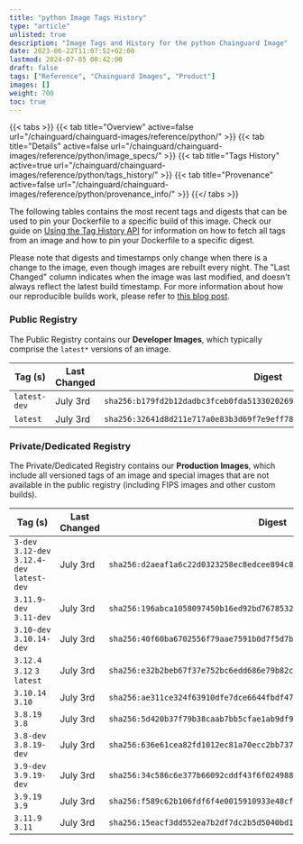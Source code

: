 ```yaml
---
title: "python Image Tags History"
type: "article"
unlisted: true
description: "Image Tags and History for the python Chainguard Image"
date: 2023-06-22T11:07:52+02:00
lastmod: 2024-07-05 00:42:00
draft: false
tags: ["Reference", "Chainguard Images", "Product"]
images: []
weight: 700
toc: true
---
```


{{< tabs >}}
{{< tab title="Overview" active=false url="/chainguard/chainguard-images/reference/python/" >}}
{{< tab title="Details" active=false url="/chainguard/chainguard-images/reference/python/image_specs/" >}}
{{< tab title="Tags History" active=true url="/chainguard/chainguard-images/reference/python/tags_history/" >}}
{{< tab title="Provenance" active=false url="/chainguard/chainguard-images/reference/python/provenance_info/" >}}
{{</ tabs >}}

The following tables contains the most recent tags and digests that can be used to pin your Dockerfile to a specific build of this image. Check our guide on [Using the Tag History API](/chainguard/chainguard-images/using-the-tag-history-api/) for information on how to fetch all tags from an image and how to pin your Dockerfile to a specific digest.

Please note that digests and timestamps only change when there is a change to the image, even though images are rebuilt every night. The "Last Changed" column indicates when the image was last modified, and doesn't always reflect the latest build timestamp. For more information about how our reproducible builds work, please refer to [this blog post](https://www.chainguard.dev/unchained/reproducing-chainguards-reproducible-image-builds).

### Public Registry
The Public Registry contains our **Developer Images**, which typically comprise the `latest*` versions of an image.

| Tag (s)       | Last Changed | Digest                                                                    |
|---------------|--------------|---------------------------------------------------------------------------|
|  `latest-dev` | July 3rd     | `sha256:b179fd2b12dadbc3fceb0fda5133020269da349083eef7d1a6378a338fa4ee4b` |
|  `latest`     | July 3rd     | `sha256:32641d8d211e717a0e83b3d69f7e9eff78646d735c826fee8b46f4420ff7f155` |


### Private/Dedicated Registry
The Private/Dedicated Registry contains our **Production Images**, which include all versioned tags of an image and special images that are not available in the public registry (including FIPS images and other custom builds).

| Tag (s)                                       | Last Changed | Digest                                                                    |
|-----------------------------------------------|--------------|---------------------------------------------------------------------------|
|  `3-dev` `3.12-dev` `3.12.4-dev` `latest-dev` | July 3rd     | `sha256:d2aeaf1a6c22d0323258ec8edcee894c89f516b8970b9bdf9d263f15898bd446` |
|  `3.11.9-dev` `3.11-dev`                      | July 3rd     | `sha256:196abca1058097450b16ed92bd76785321c508fde7aa27cdc6624a4dc56c6630` |
|  `3.10-dev` `3.10.14-dev`                     | July 3rd     | `sha256:40f60ba6702556f79aae7591b0d7f5d7bf5f704d139626a530d32ac55ae20c14` |
|  `3.12.4` `3.12` `3` `latest`                 | July 3rd     | `sha256:e32b2beb67f37e752bc6edd686e79b82c290cbd381b9f375d51e8be888479643` |
|  `3.10.14` `3.10`                             | July 3rd     | `sha256:ae311ce324f63910dfe7dce6644fbdf47c4c6290b013d35adc66ebceaa7701e0` |
|  `3.8.19` `3.8`                               | July 3rd     | `sha256:5d420b37f79b38caab7bb5cfae1ab9df952524b0a9a9e3339119c76533136f3a` |
|  `3.8-dev` `3.8.19-dev`                       | July 3rd     | `sha256:636e61cea82fd1012ec81a70ecc2bb7377821087a48defda03f85f5c636ad837` |
|  `3.9-dev` `3.9.19-dev`                       | July 3rd     | `sha256:34c586c6e377b66092cddf43f6f0249881800a186aac6734949646f52f4eebdb` |
|  `3.9.19` `3.9`                               | July 3rd     | `sha256:f589c62b106fdf6f4e0015910933e48cf0cb194a9c845d92061e83ff04f854bf` |
|  `3.11.9` `3.11`                              | July 3rd     | `sha256:15eacf3dd552ea7b2df7dc2b5d5040bd11bebe5398b5f2acee394c1181efc3d2` |


